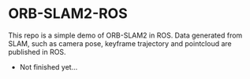# ORB-SLAM2-ROS

This repo is a simple demo of ORB-SLAM2 in ROS. Data generated from SLAM, such as camera pose, keyframe trajectory and pointcloud are published in ROS.  

* Not finished yet...
